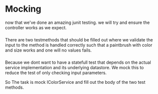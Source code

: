 # Mocking
now that we've done an amazing junit testing.
we will try and ensure the controller works as we expect.
###
There are two testmethods that should be filled out where we validate the input
to the method is handled correctly such that a paintbrush with color and size works
and one will no values fails.

###
Because we dont want to have a statefull test that depends on the actual service
implementation and its underlying datastore. We mock this to reduce  the test 
of only checking input parameters.



So The task is mock IColorService and fill out the body of the two test methods.

